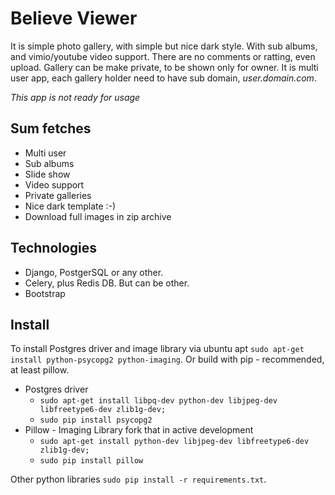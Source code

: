 Believe Viewer
==============

It is simple photo gallery, with simple but nice dark style. With sub albums,
and vimio/youtube video support. There are no comments or ratting, even upload.
Gallery can be make private, to be shown only for owner. It is multi user app,
each gallery holder need to have sub domain, *user.domain.com*.

*This app is not ready for usage*


Sum fetches
-----------

 * Multi user
 * Sub albums
 * Slide show
 * Video support
 * Private galleries
 * Nice dark template :-)
 * Download full images in zip archive


Technologies
------------

 * Django, PostgerSQL or any other.
 * Celery, plus Redis DB. But can be other.
 * Bootstrap


Install
-------
To install Postgres driver and image library via ubuntu apt `sudo apt-get install python-psycopg2 python-imaging`.
Or build with pip - recommended, at least pillow.

* Postgres driver
    * `sudo apt-get install libpq-dev python-dev libjpeg-dev libfreetype6-dev zlib1g-dev;`
    * `sudo pip install psycopg2`
* Pillow - Imaging Library fork that in active development
    * `sudo apt-get install python-dev libjpeg-dev libfreetype6-dev zlib1g-dev;`
    * `sudo pip install pillow`

Other python libraries `sudo pip install -r requirements.txt`.
